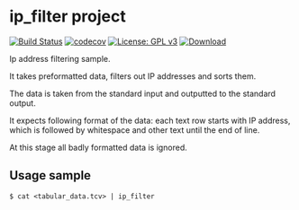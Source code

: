 # ip_filter project

[![Build Status][travis-badge]][travis-link]
[![codecov][codecov-badge]][codecov-link]
[![License: GPL v3][license-badge]](LICENSE.md)
[![Download][bintray-badge]][bintray-link]

Ip address filtering sample.

It takes preformatted data, filters out IP addresses and sorts them.

The data is taken from the standard input and outputted to the standard output.

It expects following format of the data: each text row starts with IP address, which is followed by whitespace and other text until the end of line.

At this stage all badly formatted data is ignored.

## Usage sample

```shell
$ cat <tabular_data.tcv> | ip_filter
```

[travis-badge]:    https://travis-ci.org/ortus-art/ip_filter.svg?branch=master
[travis-link]:     https://travis-ci.org/ortus-art/ip_filter
[license-badge]:   https://img.shields.io/badge/License-GPL%20v3-blue.svg
[codecov-badge]:   https://codecov.io/gh/ortus-art/ip_filter/branch/master/graph/badge.svg
[codecov-link]:    https://codecov.io/gh/ortus-art/ip_filter
[bintray-badge]:   https://api.bintray.com/packages/ortus-art/course/ip_filter/images/download.svg
[bintray-link]:    https://bintray.com/ortus-art/course/ip_filter/_latestVersion